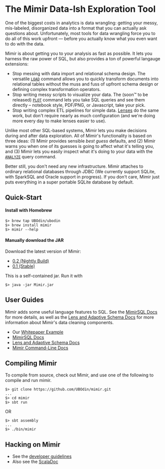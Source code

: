 # The Mimir Data-Ish Exploration Tool

One of the biggest costs in analytics is data wrangling: getting your messy, mis-labeled, disorganized data into a format that you can actually ask questions about. Unfortunately, most tools for data wrangling force you to do all of this work upfront — before you actually know what you even want to do with the data.

Mimir is about getting you to your analysis as fast as possible.  It lets you harness the raw power of SQL, but also provides a ton of powerful langauge extensions:
* Stop messing with data import and relational schema design.  The versatile [`LOAD`](https://github.com/UBOdin/mimir/wiki/Mimir-SQL#load) command allows you to quickly transform documents into relational tables without the muss and fuss of upfront schema design or defining complex transformation operators.
* Stop writing messy scripts to visualize your data.  The  (soon™ to be released) [`PLOT`](https://github.com/UBOdin/mimir/wiki/Mimir-SQL#plot) command lets you take SQL queries and see them directly – notebook style, PDF/PNG, or Javascript, take your pick.
* Stop writing complex ETL pipelines for simple data.  [Lenses](https://github.com/UBOdin/mimir/wiki/Lenses-and-Adaptive-Schemas) do the same work, but don't require nearly as much configuration (and we're doing more every day to make lenses easier to use).

Unlike most other SQL-based systems, Mimir lets you make decisions during and after data exploration.  All of Mimir's functionality is based on three ideas: (1) Mimir provides sensible *best guess* defaults, and (2) Mimir warns you when one of its guesses is going to affect what it's telling you, and (3) Mimir lets you easily inspect what it's doing to your data with the [`ANALYZE`](https://github.com/UBOdin/mimir/wiki/Mimir-SQL#analyze) query command.

Better still, you don't need any new infrastructure.  Mimir attaches to ordinary relational databases through JDBC (We currently support SQLite, with SparkSQL and Oracle support in progress).  If you don't care, Mimir just puts everything in a super portable SQLite database by default.

## Quick-Start

#### Install with Homebrew

```
$> brew tap UBOdin/ubodin
$> brew install mimir
$> mimir --help
```

#### Manually download the JAR 
Download the latest version of Mimir:
* [0.2 (Nightly Build)](http://maven.mimirdb.info/mimirdb/mimir-core_2.10/0.2-SNAPSHOT/Mimir.jar)
* [0.1 (Stable)](http://maven.mimirdb.info/mimirdb/mimir-core_2.10/0.1/Mimir.jar)

This is a self-contained jar.  Run it with
```
$> java -jar Mimir.jar
```

## User Guides

Mimir adds some useful language features to SQL.  See the [MimirSQL Docs](https://github.com/UBOdin/mimir/wiki/Mimir-SQL) for more details, as well as the [Lens and Adaptive Schema Docs](https://github.com/UBOdin/mimir/wiki/Lenses-and-Adaptive-Schemas) for more information about Mimir's data cleaning components.

* Our [Whitepaper Example](http://mimirdb.info/whitepaper.html)
* [MimirSQL Docs](https://github.com/UBOdin/mimir/wiki/Mimir-SQL)
* [Lens and Adaptive Schema Docs](https://github.com/UBOdin/mimir/wiki/Lenses-and-Adaptive-Schemas)
* [Mimir Command-Line Docs](https://github.com/UBOdin/mimir/wiki/Mimir-CLI)


## Compiling Mimir

To compile from source, check out Mimir, and use one of the following to compile and run mimir.
```
$> git clone https://github.com/UBOdin/mimir.git
...
$> cd mimir
$> sbt run
```
OR
```
$> sbt assembly
...
$> ./bin/mimir
```

## Hacking on Mimir

* See the [developer guidelines](https://github.com/UBOdin/mimir/wiki/Development)
* Also see the [ScalaDoc](http://doc.odin.cse.buffalo.edu/mimir)
